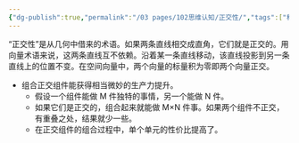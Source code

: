 ```yaml
---
{"dg-publish":true,"permalink":"/03 pages/102思维认知/正交性/","tags":["科学"],"created":"2024-11-30T20:57:01.671+08:00","updated":"2025-03-04T13:37:55.865+08:00"}
---
```


“正交性”是从几何中借来的术语。如果两条直线相交成直角，它们就是正交的。用向量术语来说，这两条直线互不依赖。沿着某一条直线移动，该直线投影到另一条直线上的位置不变。在空间向量中，两个向量的标量积为零即两个向量正交。

- 组合正交组件能获得相当微妙的生产力提升。
	- 假设一个组件能做 M 件独特的事情，另一个能做 N 件。
	- 如果它们是正交的，组合起来就能做 M×N 件事。如果两个组件不正交，有重叠之处，结果就少一些。
	- 在正交组件的组合过程中，单个单元的性价比提高了。